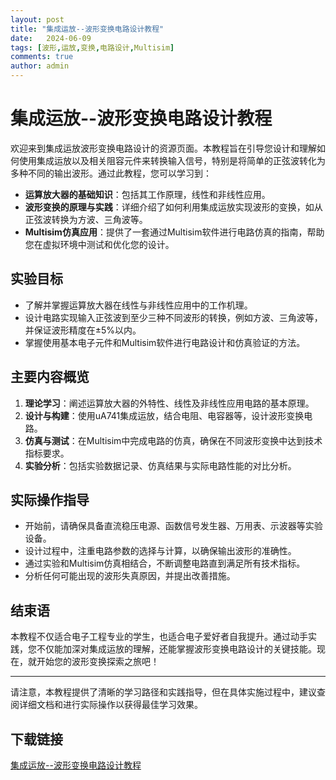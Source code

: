 ```yaml
---
layout: post
title: "集成运放--波形变换电路设计教程"
date:   2024-06-09
tags: [波形,运放,变换,电路设计,Multisim]
comments: true
author: admin
---
```

# 集成运放--波形变换电路设计教程

欢迎来到集成运放波形变换电路设计的资源页面。本教程旨在引导您设计和理解如何使用集成运放以及相关阻容元件来转换输入信号，特别是将简单的正弦波转化为多种不同的输出波形。通过此教程，您可以学习到：

- **运算放大器的基础知识**：包括其工作原理，线性和非线性应用。
- **波形变换的原理与实践**：详细介绍了如何利用集成运放实现波形的变换，如从正弦波转换为方波、三角波等。
- **Multisim仿真应用**：提供了一套通过Multisim软件进行电路仿真的指南，帮助您在虚拟环境中测试和优化您的设计。

## 实验目标

- 了解并掌握运算放大器在线性与非线性应用中的工作机理。
- 设计电路实现输入正弦波到至少三种不同波形的转换，例如方波、三角波等，并保证波形精度在±5%以内。
- 掌握使用基本电子元件和Multisim软件进行电路设计和仿真验证的方法。

## 主要内容概览

1. **理论学习**：阐述运算放大器的外特性、线性及非线性应用电路的基本原理。
2. **设计与构建**：使用uA741集成运放，结合电阻、电容器等，设计波形变换电路。
3. **仿真与测试**：在Multisim中完成电路的仿真，确保在不同波形变换中达到技术指标要求。
4. **实验分析**：包括实验数据记录、仿真结果与实际电路性能的对比分析。

## 实际操作指导

- 开始前，请确保具备直流稳压电源、函数信号发生器、万用表、示波器等实验设备。
- 设计过程中，注重电路参数的选择与计算，以确保输出波形的准确性。
- 通过实验和Multisim仿真相结合，不断调整电路直到满足所有技术指标。
- 分析任何可能出现的波形失真原因，并提出改善措施。

## 结束语

本教程不仅适合电子工程专业的学生，也适合电子爱好者自我提升。通过动手实践，您不仅能加深对集成运放的理解，还能掌握波形变换电路设计的关键技能。现在，就开始您的波形变换探索之旅吧！

---

请注意，本教程提供了清晰的学习路径和实践指导，但在具体实施过程中，建议查阅详细文档和进行实际操作以获得最佳学习效果。

## 下载链接

[集成运放--波形变换电路设计教程](https://pan.quark.cn/s/d78bf1ecc86c)